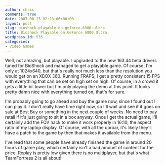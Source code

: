 ```yaml
---
author: chris
comments: true
date: 2007-08-25 02:28:06+00:00
layout: post
slug: bioshock-playable-on-geforce-6800-ultra
title: Bioshock Playable on GeForce 6800 Ultra
wordpress_id: 535
categories:
- Video Games
---
```


Well, not amazing, but playable. I upgraded to the new 163.44 beta drivers tuned for BioShock and managed to get a playable game. Of course, I'm only at 1024x640, but that's really not much less than the resolution you would get on an XBOX 360. Running FRAPS, I get a pretty consistent 15 FPS with everything that can be set on high set on high. Of course, in a crowd it gets a little bit lower but I'm only playing the demo at this point. It looks pretty damn nice with everything turned on, that's for sure.

I'm probably going to go ahead and buy the game now, since I found out I can play it. I don't really have time right now, so I'll wait and see if it goes on sale at Best Buy or something in the next couple of weeks. No need to pay retail if it's just going to sit in a box anyway. Once I get the actual game, I'll certainly add the FOV hack to make it work properly in 16:10, the aspect ratio of my laptop display. Of course, with all the uproar, it's likely they'll have a patch to the game by then that makes it available from the menu.

I've read that some people have already finished the game in around 20 hours of game play, which certainly isn't a bad amount of content for the price. Replay is pretty low given there is no multiplayer, but that's what TeamFortress 2 is all about!
